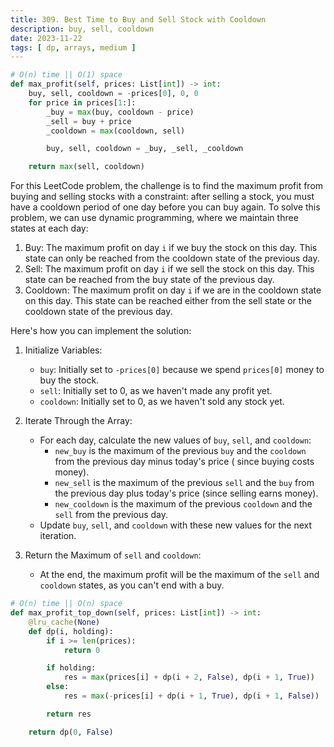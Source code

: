 ```yaml
---
title: 309. Best Time to Buy and Sell Stock with Cooldown
description: buy, sell, cooldown
date: 2023-11-22
tags: [ dp, arrays, medium ]
---
```


```python
# O(n) time || O(1) space
def max_profit(self, prices: List[int]) -> int:
    buy, sell, cooldown = -prices[0], 0, 0
    for price in prices[1:]:
        _buy = max(buy, cooldown - price)
        _sell = buy + price
        _cooldown = max(cooldown, sell)

        buy, sell, cooldown = _buy, _sell, _cooldown

    return max(sell, cooldown)
```

For this LeetCode problem, the challenge is to find the maximum profit from buying and selling stocks with a constraint:
after selling a stock, you must have a cooldown period of one day before you can buy again. To solve this problem, we
can use dynamic programming, where we maintain three states at each day:

1) Buy: The maximum profit on day `i` if we buy the stock on this day. This state can only be reached from the cooldown
   state of the previous day.
2) Sell: The maximum profit on day `i` if we sell the stock on this day. This state can be reached from the buy state of
   the previous day.
3) Cooldown: The maximum profit on day `i` if we are in the cooldown state on this day. This state can be reached either
   from the sell state or the cooldown state of the previous day.

Here's how you can implement the solution:

1) Initialize Variables:
    - `buy`: Initially set to `-prices[0]` because we spend `prices[0]` money to buy the stock.
    - `sell`: Initially set to 0, as we haven't made any profit yet.
    - `cooldown`: Initially set to 0, as we haven't sold any stock yet.

2) Iterate Through the Array:
    - For each day, calculate the new values of `buy`, `sell`, and `cooldown`:
        - `new_buy` is the maximum of the previous `buy` and the `cooldown` from the previous day minus today's price (
          since buying costs money).
        - `new_sell` is the maximum of the previous `sell` and the `buy` from the previous day plus today's price (since
          selling earns money).
        - `new_cooldown` is the maximum of the previous `cooldown` and the `sell` from the previous day.
    - Update `buy`, `sell`, and `cooldown` with these new values for the next iteration.

3) Return the Maximum of `sell` and `cooldown`:
    - At the end, the maximum profit will be the maximum of the `sell` and `cooldown` states, as you can't end with a
      buy.

```python
# O(n) time || O(n) space
def max_profit_top_down(self, prices: List[int]) -> int:
    @lru_cache(None)
    def dp(i, holding):
        if i >= len(prices):
            return 0

        if holding:
            res = max(prices[i] + dp(i + 2, False), dp(i + 1, True))
        else:
            res = max(-prices[i] + dp(i + 1, True), dp(i + 1, False))

        return res

    return dp(0, False)
```
